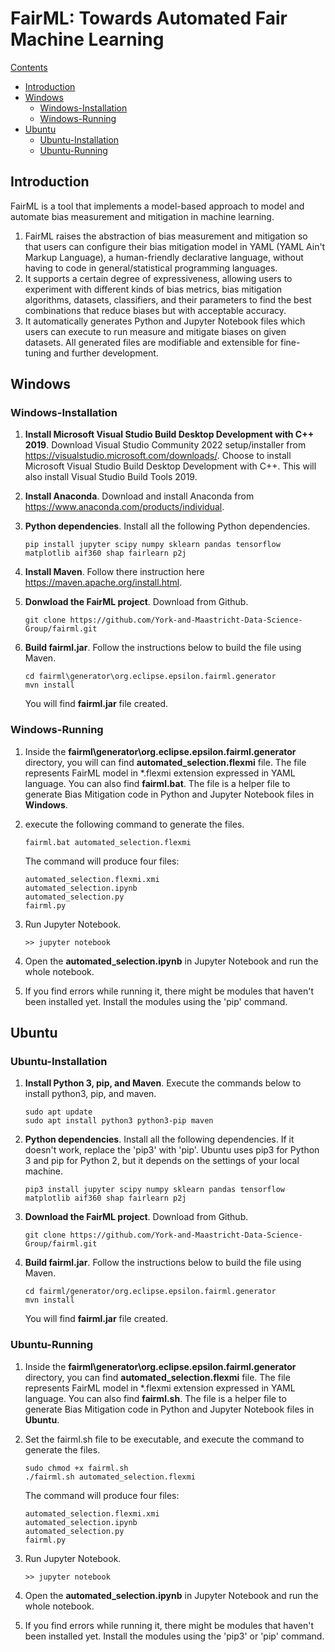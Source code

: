 # FairML: Towards Automated Fair Machine Learning
[Contents](#Contents)
* [Introduction](#Introduction)
* [Windows](#Windows)
  * [Windows-Installation](#Windows-Installation)
  * [Windows-Running](#Windows-Running)
* [Ubuntu](#Ubuntu)
  * [Ubuntu-Installation](#Windows-Installation)
  * [Ubuntu-Running](#Ubuntu-Running)
## Introduction

FairML is a tool that implements a model-based approach to model and automate bias measurement and mitigation in machine learning. 

1. FairML raises the abstraction of bias measurement and mitigation so that users can configure their bias mitigation model in YAML (YAML Ain't Markup Language), a human-friendly declarative language, without having to code in general/statistical programming languages.
2. It supports a certain degree of expressiveness, allowing users to experiment with different kinds of bias metrics, bias mitigation algorithms, datasets, classifiers, and their parameters to find the best combinations that reduce biases but with acceptable accuracy.
3. It automatically generates Python and Jupyter Notebook files which users can execute to run measure and mitigate biases on given datasets. All generated files are modifiable and extensible for fine-tuning and further development.

## Windows

### Windows-Installation

1. **Install Microsoft Visual Studio Build Desktop Development with C++ 2019**. Download Visual Studio Community 2022 setup/installer from https://visualstudio.microsoft.com/downloads/. Choose to install Microsoft Visual Studio Build Desktop Development with C++. This will also install Visual Studio Build Tools 2019.

2. **Install Anaconda**. Download and install Anaconda from https://www.anaconda.com/products/individual.

3. **Python dependencies**. Install all the following Python dependencies.

   ```
   pip install jupyter scipy numpy sklearn pandas tensorflow matplotlib aif360 shap fairlearn p2j
   ```

4. **Install Maven**. Follow there instruction here https://maven.apache.org/install.html.

5. **Donwload the FairML project**. Download from Github.

   ```
   git clone https://github.com/York-and-Maastricht-Data-Science-Group/fairml.git
   ```

6. **Build fairml.jar**. Follow the instructions below to build the file using Maven.

   ```
   cd fairml\generator\org.eclipse.epsilon.fairml.generator
   mvn install
   ```

   You will find **fairml.jar** file created.

### Windows-Running

1. Inside the **fairml\generator\org.eclipse.epsilon.fairml.generator** directory, you will can find **automated_selection.flexmi** file. The file represents FairML model in *.flexmi extension expressed in YAML language. You can also find **fairml.bat**. The file is a helper file to generate Bias Mitigation code in Python and Jupyter Notebook files in **Windows**.

2. execute the following command to generate the files.

   ```
   fairml.bat automated_selection.flexmi
   ```

   The command will produce four files:

   ```
   automated_selection.flexmi.xmi
   automated_selection.ipynb
   automated_selection.py
   fairml.py
   ```

3. Run Jupyter Notebook.

   ```
   >> jupyter notebook
   ```

4. Open the **automated_selection.ipynb** in Jupyter Notebook and run the whole notebook.

4. If you find errors while running it, there might be modules that haven't been installed yet. Install the modules using the 'pip' command.

## Ubuntu

### Ubuntu-Installation

1. **Install Python 3, pip, and Maven**. Execute the commands below to install python3, pip, and maven.

   ```
   sudo apt update
   sudo apt install python3 python3-pip maven
   ```

2. **Python dependencies**. Install all the following dependencies. If it doesn't work, replace the 'pip3' with 'pip'. Ubuntu uses pip3 for Python 3 and pip for Python 2, but it depends on the settings of your local machine.

   ```
   pip3 install jupyter scipy numpy sklearn pandas tensorflow matplotlib aif360 shap fairlearn p2j
   ```

3. **Download the FairML project**. Download from Github.

   ```
   git clone https://github.com/York-and-Maastricht-Data-Science-Group/fairml.git
   ```

4. **Build fairml.jar**. Follow the instructions below to build the file using Maven.

   ```
   cd fairml/generator/org.eclipse.epsilon.fairml.generator
   mvn install
   ```

   You will find **fairml.jar** file created.

### Ubuntu-Running

1. Inside the **fairml\generator\org.eclipse.epsilon.fairml.generator** directory, you can find **automated_selection.flexmi** file. The file represents FairML model in *.flexmi extension expressed in YAML language. You can also find **fairml.sh**. The file is a helper file to generate Bias Mitigation code in Python and Jupyter Notebook files in **Ubuntu**.

2. Set the fairml.sh file to be executable, and execute the command to generate the files.

   ```
   sudo chmod +x fairml.sh
   ./fairml.sh automated_selection.flexmi
   ```

   The command will produce four files:

   ```
   automated_selection.flexmi.xmi
   automated_selection.ipynb
   automated_selection.py
   fairml.py
   ```

3. Run Jupyter Notebook.

   ```
   >> jupyter notebook
   ```

4. Open the **automated_selection.ipynb** in Jupyter Notebook and run the whole notebook.

4. If you find errors while running it, there might be modules that haven't been installed yet. Install the modules using the 'pip3' or 'pip' command.

